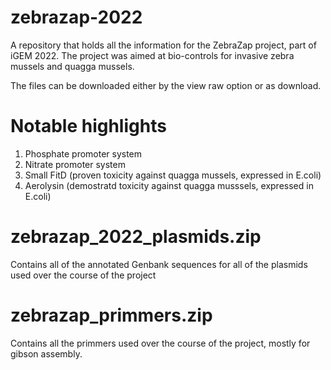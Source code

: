 # zebrazap-2022
A repository that holds all the information for the ZebraZap project, part of iGEM 2022.
The project was aimed at bio-controls for invasive zebra mussels and quagga mussels.

The files can be downloaded either by the view raw option or as download.

# Notable highlights
1. Phosphate promoter system
2. Nitrate promoter system
3. Small FitD (proven toxicity against quagga mussels, expressed in E.coli)
4. Aerolysin (demostratd toxicity against quagga musssels, expressed in E.coli)

# zebrazap_2022_plasmids.zip
Contains all of the annotated Genbank sequences for all of the plasmids used over the course of the project

# zebrazap_primmers.zip
Contains all the primmers used over the course of the project, mostly for gibson assembly. 
